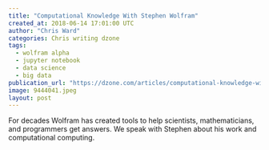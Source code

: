```yaml
---
title: "Computational Knowledge With Stephen Wolfram"
created_at: 2018-06-14 17:01:00 UTC
author: "Chris Ward"
categories: Chris writing dzone
tags: 
  - wolfram alpha
  - jupyter notebook
  - data science
  - big data
publication_url: "https://dzone.com/articles/computational-knowledge-with-stephen-wolfram"
image: 9444041.jpeg
layout: post
---
```

For decades Wolfram has created tools to help scientists, mathematicians, and programmers get answers. We speak with Stephen about his work and computational computing.

